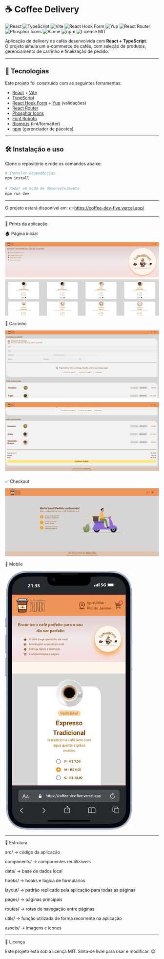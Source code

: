 # ☕ Coffee Delivery

![React](https://img.shields.io/badge/React-20232A?style=for-the-badge&logo=react&logoColor=61DAFB)
![TypeScript](https://img.shields.io/badge/TypeScript-007ACC?style=for-the-badge&logo=typescript&logoColor=white)
![Vite](https://img.shields.io/badge/Vite-646CFF?style=for-the-badge&logo=vite&logoColor=FFD62E)
![React Hook Form](https://img.shields.io/badge/React%20Hook%20Form-EC5990?style=for-the-badge&logo=reacthookform&logoColor=white)
![Yup](https://img.shields.io/badge/Yup-25A69A?style=for-the-badge&logo=yup&logoColor=white)
![React Router](https://img.shields.io/badge/React%20Router-CA4245?style=for-the-badge&logo=reactrouter&logoColor=white)
![Phosphor Icons](https://img.shields.io/badge/Phosphor%20Icons-5B5B5B?style=for-the-badge&logo=phosphoricons&logoColor=white)
![Biome](https://img.shields.io/badge/Biome-00A86B?style=for-the-badge&logo=biome&logoColor=white)
![npm](https://img.shields.io/badge/npm-CB3837?style=for-the-badge&logo=npm&logoColor=white)
![License MIT](https://img.shields.io/badge/License-MIT-green?style=for-the-badge)

Aplicação de delivery de cafés desenvolvida com **React + TypeScript**.  
O projeto simula um e-commerce de cafés, com seleção de produtos, gerenciamento de carrinho e finalização de pedido.

---

## 🚀 Tecnologias

Este projeto foi construído com as seguintes ferramentas:

- [React](https://reactjs.org/) + [Vite](https://vitejs.dev/)
- [TypeScript](https://www.typescriptlang.org/)
- [React Hook Form](https://react-hook-form.com/) + [Yup](https://github.com/jquense/yup) (validações)
- [React Router](https://reactrouter.com/)
- [Phosphor Icons](https://phosphoricons.com/)
- [Font Roboto](https://fonts.google.com/specimen/Roboto)
- [Biome.js](https://biomejs.dev/) (lint/formatter)
- [npm](https://www.npmjs.com/) (gerenciador de pacotes)

---

## 🛠️ Instalação e uso

Clone o repositório e rode os comandos abaixo:

```bash
# Instalar dependências
npm install

# Rodar em modo de desenvolvimento
npm run dev

```


---

O projeto estará disponível em:
👉https://coffee-dev-five.vercel.app/


---

📸 Prints da aplicação

🏠 Página inicial

![Screenshot Home](./screenshots/print_screen_home.png)

🛒 Carrinho

![Screenshot Cart](./screenshots/print_screen_complete_order1.png)
![Screenshot Cart](./screenshots/print_screen_complete_order2.png)

✅ Checkout

![Screenshot Checkout](./screenshots/print_screen_order_complete.png)

📱 Mobile

![Screenshot Mobile](./screenshots/homepage_coffee_devs.png)

---

📂 Estrutura

src/ → código da aplicação

components/ → componentes reutilizáveis

data/ → base de dados local

hooks/ → hooks e lógica de formulários

layout/ → padrão replicado pela aplicação para todas as páginas

pages/ → páginas principais

routes/ → rotas de navegação entre páginas

utils/ → função utilizada de forma recorrente na aplicação

assets/ → imagens e ícones


---


📜 Licença

Este projeto está sob a licença MIT.
Sinta-se livre para usar e modificar. 😉
